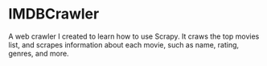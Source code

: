 IMDBCrawler
===========

A web crawler I created to learn how to use Scrapy. It craws the top movies list, and scrapes information about each movie, such as name, rating, genres, and more.
